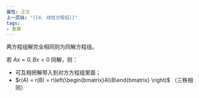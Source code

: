 ```yaml
---
属性: 正文
上一层级: "[[4. 线性方程组]]"
tags:
- 重要
---
```


两方程组解完全相同则为同解方程组。

若 $Ax=0, Bx=0$ 同解，则：
- 可互相把解带入到对方方程组里面；
- $r(A) = r(B) = r\left(\begin{bmatrix}A\\B\end{bmatrix} \right)$ （三秩相同）